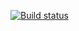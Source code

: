 [![Build status](https://ci.appveyor.com/api/projects/status/2mokf6xraocjsej5?svg=true)](https://ci.appveyor.com/project/demi87/aqa1-2-1-api-ci)